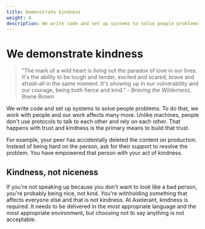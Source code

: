 ```yaml
---
title: Demonstrate kindness
weight: 4
description: We write code and set up systems to solve people problems. To do that, we work with people and our work affects many more. Unlike machines, people don't use protocols to talk to each other and rely on each other. That happens with trust and kindness is the primary means to build that trust.
---
```


# We demonstrate kindness

> "The mark of a wild heart is living out the paradox of love in our lives. It's the ability to be tough and tender, excited and scared, brave and afraid–all in the same moment. It's showing up in our vulnerability and our courage, being both fierce and kind." - _Braving the Wilderness_, Brene Brown

We write code and set up systems to solve people problems. To do that, we work with people and our work affects many more. Unlike machines, people don't use protocols to talk to each other and rely on each other. That happens with trust and kindness is the primary means to build that trust.

For example, your peer has accidentally deleted the content on production. Instead of being hard on the person, ask for their support to resolve the problem. You have empowered that person with your act of kindness.

## Kindness, not niceness

If you're not speaking up because you don't want to _look_ like a bad person, you're probably being nice, not kind. You're withholding something that affects everyone else and that is not kindness. At Axelerant, kindness is required. It needs to be delivered in the most appropriate language and the most appropriate environment, but choosing not to say anything is not acceptable.

